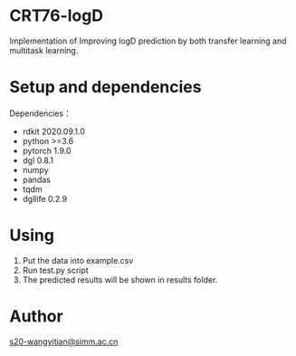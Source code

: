 # CRT76-logD

Implementation of Improving logD prediction by both transfer learning and multitask learning.

# Setup and dependencies

Dependencies：

- rdkit 2020.09.1.0
- python >=3.6
- pytorch 1.9.0
- dgl  0.8.1
- numpy
- pandas
- tqdm
- dgllife 0.2.9

# Using

1. Put the data into example.csv
2. Run test.py script
3. The predicted results will be shown in results folder.

# Author

s20-wangyitian@simm.ac.cn
